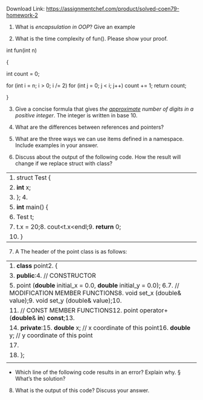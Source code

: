 Download Link: https://assignmentchef.com/product/solved-coen79-homework-2
<br>
<ol>

 <li>What is <em>encapsulation in OOP</em>? Give an example</li>

</ol>





































<ol start="2">

 <li>What is the time complexity of fun(). Please show your proof.</li>

</ol>




int fun(int n)

{

int count = 0;

for (int i = n; i &gt; 0; i /= 2)      for (int j = 0; j &lt; i; j++)         count += 1;   return count;

}




























<ol start="3">

 <li>Give a concise formula that gives <em>the <u>approximate</u> number of digits in a positive integer</em>. The integer is written in base 10.</li>

</ol>






















<ol start="4">

 <li>What are the differences between references and pointers?</li>

</ol>

















































<ol start="5">

 <li>What are the three ways we can use items defined in a namespace. Include examples in your answer.</li>

</ol>





























































<ol start="6">

 <li>Discuss about the output of the following code. How the result will change if we replace struct with class?</li>

</ol>







<table width="581">

 <tbody>

  <tr>

   <td width="581">1. struct Test {</td>

  </tr>

  <tr>

   <td width="581">2.     <strong>int</strong> x;</td>

  </tr>

  <tr>

   <td width="581">3. };   4.</td>

  </tr>

  <tr>

   <td width="581">5. <strong>int</strong> main() {</td>

  </tr>

  <tr>

   <td width="581">6.     Test t;</td>

  </tr>

  <tr>

   <td width="581">7.       t.x = 20;8.       cout&lt;t.x&lt;endl;9.       <strong>return</strong> 0;</td>

  </tr>

  <tr>

   <td width="581">10. }</td>

  </tr>

 </tbody>

</table>



















<ol start="7">

 <li>A The header of the point class is as follows:</li>

</ol>




<table width="653">

 <tbody>

  <tr>

   <td colspan="2" width="653">1.  <strong>class</strong> point2.  {</td>

  </tr>

  <tr>

   <td colspan="2" width="653">3.       <strong>public</strong>:4.       // CONSTRUCTOR</td>

  </tr>

  <tr>

   <td colspan="2" width="653">5.     point (<strong>double</strong> initial_x = 0.0, <strong>double</strong> initial_y = 0.0);           6.7.       // MODIFICATION MEMBER FUNCTIONS8.       void set_x (double&amp; value);9.       void set_y (double&amp; value);10.</td>

  </tr>

  <tr>

   <td colspan="2" width="653">11.      // CONST MEMBER FUNCTIONS12.      point operator+ (<strong>double</strong>&amp; <strong>in</strong>) <strong>const</strong>;13.</td>

  </tr>

  <tr>

   <td colspan="2" width="653">14.      <strong>private</strong>:15.      <strong>double</strong> x; // x coordinate of this point16.      <strong>double</strong> y; // y coordinate of this point</td>

  </tr>

  <tr>

   <td colspan="2" width="653">17.</td>

  </tr>

  <tr>

   <td colspan="2" width="653">18. };</td>

  </tr>

  <tr>

   <td width="25"> </td>

   <td width="628"> </td>

  </tr>

 </tbody>

</table>




<ul>

 <li>Which line of the following code results in an error? Explain why. § What’s the solution?</li>

</ul>








































<ol start="8">

 <li>What is the output of this code? Discuss your answer.</li>

</ol>









